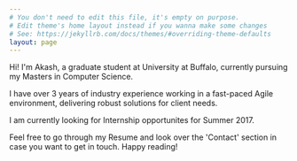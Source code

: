 ```yaml
---
# You don't need to edit this file, it's empty on purpose.
# Edit theme's home layout instead if you wanna make some changes
# See: https://jekyllrb.com/docs/themes/#overriding-theme-defaults
layout: page
---
```


Hi! I'm Akash, a graduate student at University at Buffalo, currently pursuing my Masters in Computer Science. 

I have over 3 years of industry experience working in a fast-paced Agile environment, delivering robust solutions for client needs.

I am currently looking for Internship opportunites for Summer 2017.

Feel free to go through my Resume and look over the 'Contact' section in case you want to get in touch. Happy reading!